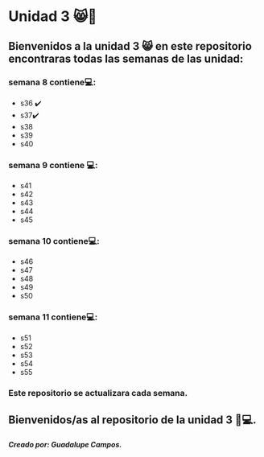 # Unidad 3 😸👋 
## Bienvenidos a la unidad 3 😸 en este repositorio encontraras todas las semanas de las unidad:
 ### semana 8 contiene💻:
* s36 ✔️
* s37✔️
* s38
* s39
* s40
### semana 9 contiene 💻:
* s41
* s42
* s43
* s44 
* s45
### semana 10 contiene💻:
* s46
* s47
* s48 
* s49
* s50 
### semana 11 contiene💻:
* s51
* s52
* s53 
* s54
* s55
### Este repositorio se actualizara cada semana.
## Bienvenidos/as al repositorio de la unidad 3 💜💻.
##### Creado por: Guadalupe Campos.

 